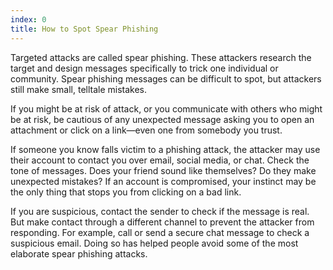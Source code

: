 ```yaml
---
index: 0
title: How to Spot Spear Phishing
---
```

Targeted attacks are called spear phishing. These attackers research the target and design messages specifically to trick one individual or community. Spear phishing messages can be difficult to spot, but attackers still make small, telltale mistakes. 

If you might be at risk of attack, or you communicate with others who might be at risk, be cautious of any unexpected message asking you to open an attachment or click on a link—even one from somebody you trust.  

If someone you know falls victim to a phishing attack, the attacker may use their account to contact you over email, social media, or chat. Check the tone of messages. Does your friend sound like 
themselves? Do they make unexpected mistakes? If an account is compromised, your instinct may be the only thing that stops you from clicking on a bad link.   
 
If you are suspicious, contact the sender to check if the message is real. But make contact through a different channel to prevent the attacker from responding. For example, call or send a secure chat message to check a suspicious email. Doing so has helped people avoid some of the most elaborate spear phishing attacks.